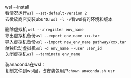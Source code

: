 wsl --install  
看情况运行`wsl --set-default-version 2`  
去微软商店安装ubuntu
`wsl -l -v`看wsl有的环境和版本

删除虚拟机 `wsl --unregister env_name`  
导出虚拟机备份`wsl --export env_name xxx.tar`  
导入虚拟机备份`wsl --import new_env_name pathway/xxx.tar`  
单独启动虚拟机`wsl -d env_name --user user_id`  
关闭虚拟机`wsl --terminate env_name`  

装anaconda在wsl：  
复制文件到wsl里，改安装包用户`chown anaconda.sh usr`  


